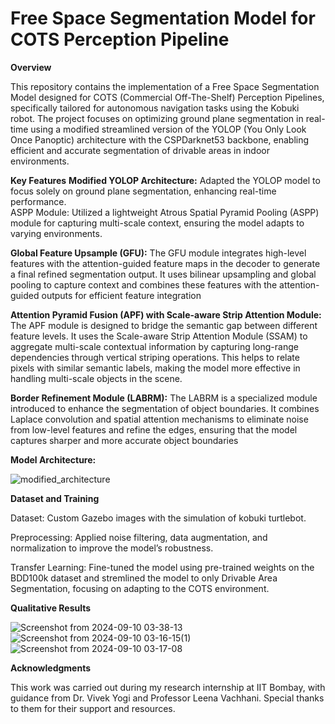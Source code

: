 # Free Space Segmentation Model for COTS Perception Pipeline


**Overview**

This repository contains the implementation of a Free Space Segmentation Model designed for COTS (Commercial Off-The-Shelf) Perception Pipelines, specifically tailored for autonomous navigation tasks using the Kobuki robot. The project focuses on optimizing ground plane segmentation in real-time using a modified streamlined version of the YOLOP (You Only Look Once Panoptic) architecture with the CSPDarknet53 backbone, enabling efficient and accurate segmentation of drivable areas in indoor environments.



**Key Features**
**Modified YOLOP Architecture:** Adapted the YOLOP model to focus solely on ground plane segmentation, enhancing real-time performance.    
ASPP Module: Utilized a lightweight Atrous Spatial Pyramid Pooling (ASPP) module for capturing multi-scale context, ensuring the model adapts to varying environments.

**Global Feature Upsample (GFU):** The GFU module integrates high-level features with the attention-guided feature maps in the decoder to generate a final refined segmentation output. It uses bilinear upsampling and global pooling to capture context and combines these features with the attention-guided outputs for efficient feature integration

**Attention Pyramid Fusion (APF) with Scale-aware Strip Attention Module:** The APF module is designed to bridge the semantic gap between different feature levels. It uses the Scale-aware Strip Attention Module (SSAM) to aggregate multi-scale contextual information by capturing long-range dependencies through vertical striping operations. This helps to relate pixels with similar semantic labels, making the model more effective in handling multi-scale objects in the scene​.

**Border Refinement Module (LABRM):** The LABRM is a specialized module introduced to enhance the segmentation of object boundaries. It combines Laplace convolution and spatial attention mechanisms to eliminate noise from low-level features and refine the edges, ensuring that the model captures sharper and more accurate object boundaries

**Model Architecture:**

![modified_architecture](https://github.com/user-attachments/assets/ee18a556-f15d-4d11-bd32-58b4c04bbe92)

**Dataset and Training**

Dataset: Custom Gazebo images with the simulation of kobuki turtlebot. 

Preprocessing: Applied noise filtering, data augmentation, and normalization to improve the model’s robustness.

Transfer Learning: Fine-tuned the model using pre-trained weights on the BDD100k dataset and stremlined the model to only Drivable Area Segmentation, focusing on adapting to the COTS environment.

**Qualitative Results**

![Screenshot from 2024-09-10 03-38-13](https://github.com/user-attachments/assets/91c399eb-f6bf-4f2b-beb2-019bd0ad8b63)
![Screenshot from 2024-09-10 03-16-15(1)](https://github.com/user-attachments/assets/d50b2fd6-a04d-4156-aa13-7f04cd18c31c)
![Screenshot from 2024-09-10 03-17-08](https://github.com/user-attachments/assets/cb1877f3-f5aa-420a-8e33-61ef30d8da08)


**Acknowledgments**

This work was carried out during my research internship at IIT Bombay, with guidance from Dr. Vivek Yogi and Professor Leena Vachhani. Special thanks to them for their support and resources.
